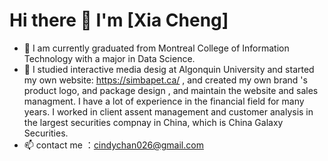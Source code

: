 # Hi there 👋 I'm [Xia Cheng]

- 🔭 I am currently graduated from Montreal College of Information Technology with a major in Data Science.
- 🌱 I studied interactive media desig at Algonquin University and started my own website: https://simbapet.ca/ , and created my own brand 's product logo, and package design , and maintain the website and sales managment.
I have a lot of experience in the financial field for many years. I  worked in client assent management and customer analysis in the largest securities compnay in China, which is China Galaxy Securities.
- 📫 contact me ：cindychan026@gmail.com

